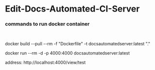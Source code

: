 # Edit-Docs-Automated-CI-Server</br>

<h3>commands to run docker container</h3></br>

docker build --pull --rm -f "Dockerfile" -t docsautomatedserver:latest "."</br>

docker run --rm -d  -p 4000:4000 docsautomatedserver:latest</br>

address: http://localhost:4000/view/test
